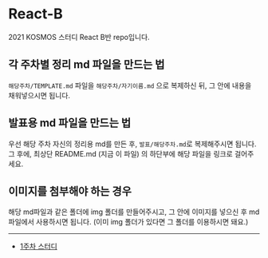 # React-B

2021 KOSMOS 스터디 React B반 repo입니다.

## 각 주차별 정리 md 파일을 만드는 법

`해당주차/TEMPLATE.md` 파일을 `해당주차/자기이름.md` 으로 복제하신 뒤, 그 안에 내용을 채워넣으시면 됩니다.

## 발표용 md 파일을 만드는 법

우선 해당 주차 자신의 정리용 md를 만든 후, `발표/해당주차.md`로 복제해주시면 됩니다. 그 후에, 최상단 README.md (지금 이 파일) 의 하단부에 해당 파일을 링크로 걸어주세요.

## 이미지를 첨부해야 하는 경우

해당 md파일과 같은 폴더에 img 폴더를 만들어주시고, 그 안에 이미지를 넣으신 후 md 파일에서 사용하시면 됩니다. (이미 img 폴더가 있다면 그 폴더를 이용하시면 돼요.)

------

- [1주차 스터디](./발표/1주차.md)

